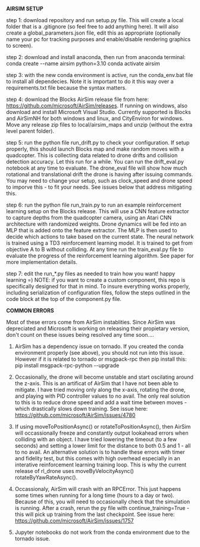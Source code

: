 **AIRSIM SETUP**

step 1: download repository and run setup.py file. This will create a local folder that is a .gitignore (so feel free to add anything here). It will also create a  global_parameters.json file, edit this as appropriate (optionally name your pc for tracking purposes and enable/disable rendering graphics to screen). 

step 2: download and install anaconda, then run from anaconda terminal:
conda create --name airsim python=3.10
conda activate airsim

step 3: with the new conda environment is active, run the conda_env.bat file to install all dependecies. Note it is important to do it this way over a requirements.txt file because the syntax matters.

step 4: download the Blocks AirSim release file from here: https://github.com/microsoft/AirSim/releases. If running on windows, also download and install Microsoft Visual Studio. Currently supported is Blocks and AirSimNH for both windows and linux, and CityEnviron for windows. Move any release zip files to local/airsim_maps and unzip (without the extra level parent folder).

step 5: run the python file run_drift.py to check your configuration. If setup properly, this should launch Blocks map and make random moves with a quadcopter. This is collecting data related to drone drifts and collision detection accuracy. Let this run for a while. You can run the drift_eval.py notebook at any time to evaluate. The drone_eval file will show how much rotational and translational drift the drone is having after issuing commands. You may need to change your setup, such as clock_speed and drone speed to imporve this - to fit your needs. See issues below that address mitigating this.

step 6: run the python file run_train.py to run an example reinforcement learning setup on the Blocks release. This will use a CNN feature extractor to capture depths from the quadcopter camera, using an Atari CNN architecture with randomized weights. Drone dynamics will be fed into an MLP that is added onto the feature extractor. The MLP is then used to decide which actions to take based on the current state. The neural network is trained using a TD3 reinforcement learning model. It is trained to get from objective A to B without colliding. At any time run the train_eval.py file to evaluate the progress of the reinforcement learning algorithm. See paper for more implementation details.

step 7: edit the run_\*.py files as needed to train how you want! happy learning =)
NOTE: if you want to create a custom component, this repo is specifically designed for that in mind. To insure everything works properly, including serialization of configuration files, follow the steps outlined in the code block at the top of the component.py file.


**COMMON ERRORS**

Most of these errors come from AirSim instablities. Since AirSim was depreciated and Microsoft is working on releasing their propietary version, don't count on these issues being resolved any time soon....

1. AirSim has a dependency issue on tornado. If you created the conda environment properly (see above), you should not run into this issue. However if it is related to tornado or msgpack-rpc then pip install this:
pip install msgpack-rpc-python --upgrade

2. Occasionally, the drone will become unstable and start oscilating around the z-axis. This is an artificat of AirSim that I have not been able to mitigate. I have tried moving only along the x-axis, rotating the drone, and playing with PID controller values to no avail. The only real solution to this is to reduce drone speed and add a wait time between moves - which drastically slows down training. See issue here: https://github.com/microsoft/AirSim/issues/4780

3. If using moveToPositionAsync() or rotateToPositionAsync(), then AirSim will occassionally freeze and constantly output lookahead errors when colliding with an object. I have tried lowering the timeout (to a few seconds) and setting a lower limit for the distance to both 0.5 and 1 - all to no avail. An alternative solution is to handle these errors with timer and fidelity test, but this comes with high overhead especially in an interative reinforcement learning training loop. This is why the current release of rl_drone uses moveByVelocityAsync() rotateByYawRateAsync().

4. Occassionaly, AirSim will crash with an RPCError. This just happens some times when running for a long time (hours to a day or two). Because of this, you will need to occasionally check that the simulation is running. After a crash, rerun the py file with continue_training=True - this will pick up training from the last checkpoint. See issue here: https://github.com/microsoft/AirSim/issues/1757

5. Jupyter notebooks do not work from the conda environment due to the tornado issue.
